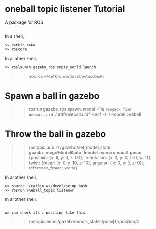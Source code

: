 # oneball topic listener Tutorial   
A package for ROS  

##
In a shell,
```
>> catkin_make
>> roscore
```
In another shell,
```
>> roslaunch gazebo_ros empty_world.launch
```
>> source ~/catkin_ws/devel/setup.bash
# Spawn a ball in gazebo
>> rosrun gazebo_ros spawn_model -file `rospack find oneball_urdf`/urdf/oneball.urdf -urdf -z 1 -model oneball

# Throw the ball in gazebo
>> rostopic pub -1 /gazebo/set_model_state gazebo_msgs/ModelState '{model_name: oneball, pose: {position: {x: 0, y: 0, z: 0.1}, orientation: {x: 0, y: 0, z: 0, w: 1}}, twist: {linear: {x: 0, y: 10, z: 10}, angular: { x: 0, y: 0, z: 0}}, reference_frame: world}'  
  
In another shell,
```
>> source ~/catkin_ws/devel/setup.bash
>> rosrun oneball_topic listener
```
In another shell,
```
  
we can check its z position like this.  
```
>> rostopic echo /gazebo/model_states/pose[1]/position/z

```


